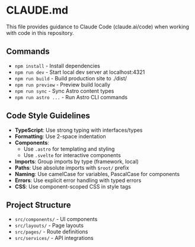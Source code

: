# CLAUDE.md

This file provides guidance to Claude Code (claude.ai/code) when working with code in this repository.

## Commands
- `npm install` - Install dependencies
- `npm run dev` - Start local dev server at localhost:4321
- `npm run build` - Build production site to ./dist/
- `npm run preview` - Preview build locally
- `npm run sync` - Sync Astro content types
- `npm run astro ...` - Run Astro CLI commands

## Code Style Guidelines
- **TypeScript**: Use strong typing with interfaces/types
- **Formatting**: Use 2-space indentation
- **Components**: 
  - Use `.astro` for templating and styling
  - Use `.svelte` for interactive components
- **Imports**: Group imports by type (framework, local)
- **Paths**: Use absolute imports with `$root/` prefix
- **Naming**: Use camelCase for variables, PascalCase for components
- **Errors**: Use explicit error handling with typed errors
- **CSS**: Use component-scoped CSS in style tags

## Project Structure
- `src/components/` - UI components
- `src/layouts/` - Page layouts
- `src/pages/` - Route definitions
- `src/services/` - API integrations